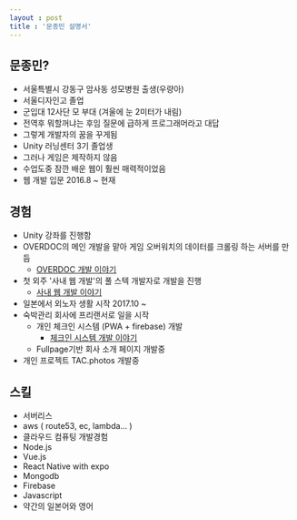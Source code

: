 ```yaml
---
layout : post
title : '문종민 설명서'
---
```


## 문종민?
- 서울특별시 강동구 암사동 성모병원 출생(우량아)
- 서울디자인고 졸업
- 군입대 12사단 모 부대 (겨울에 눈 2미터가 내림)
- 전역후 뭐할꺼냐는 후임 질문에 급하게 프로그래머라고 대답
- 그렇게 개발자의 꿈을 꾸게됨
- Unity 러닝센터 3기 졸업생
- 그러나 게임은 제작하지 않음
- 수업도중 잠깐 배운 웹이 훨씬 매력적이었음
- 웹 개발 입문 2016.8 ~ 현재

## 경험
- Unity 강좌를 진행함
- OVERDOC의 메인 개발을 맡아 게임 오버워치의 데이터를 크롤링 하는 서버를 만듬
    - [OVERDOC 개발 이야기](../career/development-overwatch-crawler)
- 첫 외주 '사내 웹 개발'의 풀 스텍 개발자로 개발을 진행
    - [사내 웹 개발 이야기](../career/develop-realtime-game)
- 일본에서 외노자 생활 시작 2017.10 ~ 
- 숙박관리 회사에 프리랜서로 일을 시작
    - 개인 체크인 시스템 (PWA + firebase) 개발
        - [체크인 시스템 개발 이야기](../career/development-checkin)
    - Fullpage기반 회사 소개 페이지 개발중
- 개인 프로젝트 TAC.photos 개발중


## 스킬
- 서버리스
- aws ( route53, ec, lambda... )
- 클라우드 컴퓨팅 개발경험
- Node.js
- Vue.js
- React Native with expo
- Mongodb
- Firebase
- Javascript
- 약간의 일본어와 영어
